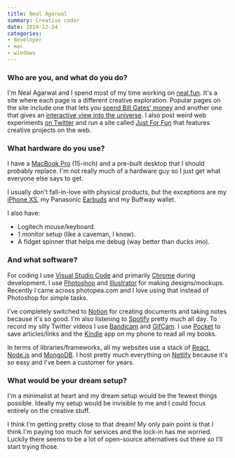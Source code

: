 ```yaml
---
title: Neal Agarwal
summary: Creative coder 
date: 2019-12-24
categories:
- developer
- mac
- windows
---
```


### Who are you, and what do you do?

I'm Neal Agarwal and I spend most of my time working on [neal.fun](https://neal.fun/ "Neal's website."). It's a site where each page is a different creative exploration. Popular pages on the site include one that lets you [spend Bill Gates' money](https://neal.fun/spend/ "Neal's project about spending Bill Gates' money.") and another one that gives an [interactive view into the universe](https://neal.fun/size-of-space/ "Neal's project about the size of space."). I also post weird web experiments [on Twitter](https://twitter.com/nealagarwal "Neal's Twitter account.") and run a site called [Just For Fun](https://justforfun.io/ "Neal's showcase of fun creative web projects.") that features creative projects on the web.

### What hardware do you use?

I have a [MacBook Pro][macbook-pro] (15-inch) and a pre-built desktop that I should probably replace. I'm not really much of a hardware guy so I just get what everyone else says to get. 

I usually don't fall-in-love with physical products, but the exceptions are my [iPhone XS][iphone-xs], my Panasonic [Earbuds][rp-hje120] and my Buffway wallet.

I also have:

- Logitech mouse/keyboard.
- 1 monitor setup (like a caveman, I know).
- A fidget spinner that helps me debug (way better than ducks imo).

### And what software?

For coding I use [Visual Studio Code][visual-studio-code] and primarily [Chrome][] during development. I use [Photoshop][] and [Illustrator][] for making designs/mockups. Recently I came across photopea.com and I love using that instead of Photoshop for simple tasks.

I've completely switched to [Notion][] for creating documents and taking notes because it's so good. I'm also listening to [Spotify][] pretty much all day. To record my silly Twitter videos I use [Bandicam][] and [GifCam][]. I use [Pocket][] to save articles/links and the [Kindle][kindle-ios] app on my phone to read all my books. 

In terms of libraries/frameworks, all my websites use a stack of [React][], [Node.js][] and [MongoDB][]. I host pretty much everything on [Netlify][] because it's so easy and I've been a customer for years.

### What would be your dream setup?

I'm a minimalist at heart and my dream setup would be the fewest things possible. Ideally my setup would be invisible to me and I could focus entirely on the creative stuff. 

I think I'm getting pretty close to that dream! My only pain point is that I think I'm paying too much for services and the lock-in has me worried. Luckily there seems to be a lot of open-source alternatives out there so I'll start trying those.

[bandicam]: https://www.bandicam.com/ "Screen recording software for Windows."
[chrome]: https://www.google.com/intl/en/chrome/ "A WebKit-based browser, where each tab runs in its own thread."
[gifcam]: https://blog.bahraniapps.com/gifcam/ "Windows GIF screen capture software."
[illustrator]: https://www.adobe.com/products/illustrator.html "A vector graphics editor."
[iphone-xs]: https://en.wikipedia.org/wiki/IPhone_XS "A 5.8 inch iOS phone."
[kindle-ios]: https://apps.apple.com/gb/app/kindle/id302584613 "An iPhone app for accessing Kindle content from Amazon."
[macbook-pro]: https://www.apple.com/macbook-pro/ "A laptop."
[mongodb]: https://www.mongodb.com/ "A document-based database."
[netlify]: https://www.netlify.com/ "A service for hosting websites and web apps."
[node.js]: https://nodejs.org/en "A Javascript application platform."
[notion]: https://www.notion.so/ "A collaborative wiki service."
[photoshop]: https://www.adobe.com/products/photoshop.html "A bitmap image editor."
[pocket]: https://getpocket.com/en/ "A service for storing links to look at later on."
[react]: http://web.archive.org/web/20230316153459/https://reactjs.org/ "A JavaScript UI framework."
[rp-hje120]: http://web.archive.org/web/20211016084703/https://shop.panasonic.com/support-only/RP-HJE120.html "In-ear headphones."
[spotify]: https://open.spotify.com/__noul__?pfhp=2c2ccb58-8a92-4713-a1c0-8b43b3090b49 "A music streaming service."
[visual-studio-code]: https://code.visualstudio.com/ "A development IDE."
